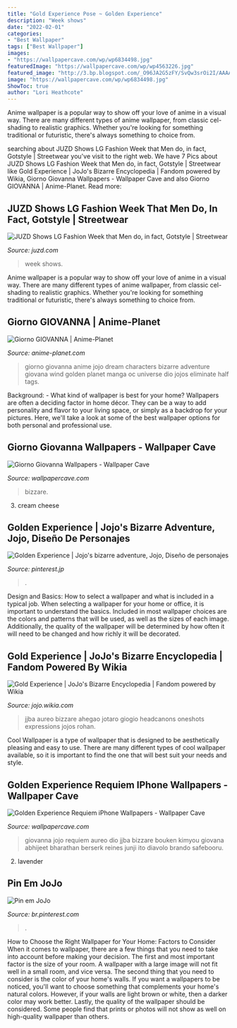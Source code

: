 ```yaml
---
title: "Gold Experience Pose ~ Golden Experience"
description: "Week shows"
date: "2022-02-01"
categories:
- "Best Wallpaper"
tags: ["Best Wallpaper"]
images:
- "https://wallpapercave.com/wp/wp6834498.jpg"
featuredImage: "https://wallpapercave.com/wp/wp4563226.jpg"
featured_image: "http://3.bp.blogspot.com/_O96JA2G5zFY/SvQw3srOi2I/AAAAAAAAAyk/SxkIzPSDtmI/s400/GP2_3254.jpg"
image: "https://wallpapercave.com/wp/wp6834498.jpg"
ShowToc: true
author: "Lori Heathcote"
---
```



Anime wallpaper is a popular way to show off your love of anime in a visual way. There are many different types of anime wallpaper, from classic cel-shading to realistic graphics. Whether you're looking for something traditional or futuristic, there's always something to choice from.

	

		
searching about JUZD Shows LG Fashion Week that Men do, in fact, Gotstyle | Streetwear you've visit to the right web. We have 7 Pics about JUZD Shows LG Fashion Week that Men do, in fact, Gotstyle | Streetwear like Gold Experience | JoJo&#039;s Bizarre Encyclopedia | Fandom powered by Wikia, Giorno Giovanna Wallpapers - Wallpaper Cave and also Giorno GIOVANNA | Anime-Planet. Read more:
		
    
## JUZD Shows LG Fashion Week That Men Do, In Fact, Gotstyle | Streetwear

<img loading=lazy src="http://3.bp.blogspot.com/_O96JA2G5zFY/SvQw3srOi2I/AAAAAAAAAyk/SxkIzPSDtmI/s400/GP2_3254.jpg" onerror="this.onerror=null;this.src='https://tse4.mm.bing.net/th?id=OIP.G-POZ6xVn7YKDDViQ-IozAAAAA&amp;pid=15.1';" alt="JUZD Shows LG Fashion Week that Men do, in fact, Gotstyle | Streetwear">

_Source: juzd.com_

>week shows. 

	

Anime wallpaper is a popular way to show off your love of anime in a visual way. There are many different types of anime wallpaper, from classic cel-shading to realistic graphics. Whether you're looking for something traditional or futuristic, there's always something to choice from.

    
## Giorno GIOVANNA | Anime-Planet

<img loading=lazy src="https://www.anime-planet.com/images/characters/giorno-giovanna-28516.jpg?t=1539380839" onerror="this.onerror=null;this.src='https://tse1.mm.bing.net/th?id=OIP.8aGLiAzkBKRbSghp4xWrKQAAAA&amp;pid=15.1';" alt="Giorno GIOVANNA | Anime-Planet">

_Source: anime-planet.com_

>giorno giovanna anime jojo dream characters bizarre adventure giovana wind golden planet manga oc universe dio jojos eliminate half tags. 

	

Background: - What kind of wallpaper is best for your home?
Wallpapers are often a deciding factor in home décor. They can be a way to add personality and flavor to your living space, or simply as a backdrop for your pictures. Here, we'll take a look at some of the best wallpaper options for both personal and professional use.

    
## Giorno Giovanna Wallpapers - Wallpaper Cave

<img loading=lazy src="https://wallpapercave.com/wp/wp4563226.jpg" onerror="this.onerror=null;this.src='https://tse4.mm.bing.net/th?id=OIP.si9z94YdmXxVQ9MBICyR3AHaEo&amp;pid=15.1';" alt="Giorno Giovanna Wallpapers - Wallpaper Cave">

_Source: wallpapercave.com_

>bizzare. 

	

3. cream cheese 

    
## Golden Experience | Jojo&#039;s Bizarre Adventure, Jojo, Diseño De Personajes

<img loading=lazy src="https://i.pinimg.com/originals/09/76/cb/0976cb9048844f525ebffe46068144e6.png" onerror="this.onerror=null;this.src='https://tse1.mm.bing.net/th?id=OIP.j6c35pvk6dtpLV5uI3TH7AHaKL&amp;pid=15.1';" alt="Golden Experience | Jojo&#039;s bizarre adventure, Jojo, Diseño de personajes">

_Source: pinterest.jp_

>. 

	

Design and Basics: How to select a wallpaper and what is included in a typical job.
When selecting a wallpaper for your home or office, it is important to understand the basics. Included in most wallpaper choices are the colors and patterns that will be used, as well as the sizes of each image. Additionally, the quality of the wallpaper will be determined by how often it will need to be changed and how richly it will be decorated.

    
## Gold Experience | JoJo&#039;s Bizarre Encyclopedia | Fandom Powered By Wikia

<img loading=lazy src="http://vignette4.wikia.nocookie.net/jjba/images/1/14/Gold_Experience_color.png/revision/latest?cb=20150618150056" onerror="this.onerror=null;this.src='https://tse3.mm.bing.net/th?id=OIP.75tijMO9oYHwSLjj9uqhnAHaM-&amp;pid=15.1';" alt="Gold Experience | JoJo&#039;s Bizarre Encyclopedia | Fandom powered by Wikia">

_Source: jojo.wikia.com_

>jjba aureo bizzare ahegao jotaro giogio headcanons oneshots expressions jojos rohan. 

	

Cool Wallpaper is a type of wallpaper that is designed to be aesthetically pleasing and easy to use. There are many different types of cool wallpaper available, so it is important to find the one that will best suit your needs and style.

    
## Golden Experience Requiem IPhone Wallpapers - Wallpaper Cave

<img loading=lazy src="https://wallpapercave.com/wp/wp6834498.jpg" onerror="this.onerror=null;this.src='https://tse1.mm.bing.net/th?id=OIP.QZJVTwsz1NSK_Ul6FBnT5QHaKB&amp;pid=15.1';" alt="Golden Experience Requiem iPhone Wallpapers - Wallpaper Cave">

_Source: wallpapercave.com_

>giovanna jojo requiem aureo dio jjba bizzare bouken kimyou giovana abhijeet bharathan berserk reines junji ito diavolo brando safebooru. 

	

2. lavender 

    
## Pin Em JoJo

<img loading=lazy src="https://i.pinimg.com/736x/b3/68/4f/b3684f68a133fccaf02d0ecd8ccb1514.jpg" onerror="this.onerror=null;this.src='https://tse4.mm.bing.net/th?id=OIP.bMncfxtV99Gy6lt0mHv4SgHaEK&amp;pid=15.1';" alt="Pin em JoJo">

_Source: br.pinterest.com_

>. 

	

How to Choose the Right Wallpaper for Your Home: Factors to Consider
When it comes to wallpaper, there are a few things that you need to take into account before making your decision. The first and most important factor is the size of your room. A wallpaper with a large image will not fit well in a small room, and vice versa. 
The second thing that you need to consider is the color of your home's walls. If you want a wallpapers to be noticed, you'll want to choose something that complements your home's natural colors. However, if your walls are light brown or white, then a darker color may work better. 
Lastly, the quality of the wallpaper should be considered. Some people find that prints or photos will not show as well on high-quality wallpaper than others.

